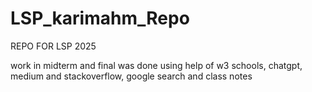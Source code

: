 # LSP_karimahm_Repo
REPO FOR LSP 2025

work in midterm and final was done using help of w3 schools, chatgpt, medium and stackoverflow, google search and class notes
